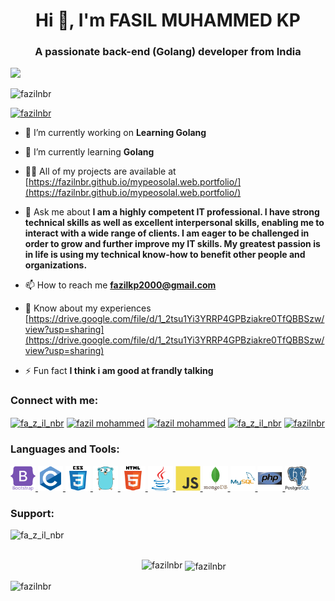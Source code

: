 <h1 align="center">Hi 👋, I'm FASIL MUHAMMED KP</h1>
<h3 align="center">A passionate back-end (Golang) developer from India</h3>
<img src="https://blog.jetbrains.com/wp-content/uploads/2021/02/Go_8001611039611515.gif">

<p align="left"> <img src="https://komarev.com/ghpvc/?username=fazilnbr&label=Profile%20views&color=0e75b6&style=flat" alt="fazilnbr" /> </p>

<p align="left"> <a href="https://github.com/ryo-ma/github-profile-trophy"><img src="https://github-profile-trophy.vercel.app/?username=fazilnbr" alt="fazilnbr" /></a> </p>

- 🔭 I’m currently working on **Learning Golang**

- 🌱 I’m currently learning **Golang**

- 👨‍💻 All of my projects are available at [https://fazilnbr.github.io/mypeosolal.web.portfolio/](https://fazilnbr.github.io/mypeosolal.web.portfolio/)

- 💬 Ask me about **I am a highly competent IT professional. I have strong technical skills as well as excellent interpersonal skills, enabling me to interact with a wide range of clients. I am eager to be challenged in order to grow and further improve my IT skills. My greatest passion is in life is using my technical know-how to benefit other people and organizations.**

- 📫 How to reach me **fazilkp2000@gmail.com**

- 📄 Know about my experiences [https://drive.google.com/file/d/1_2tsu1Yi3YRRP4GPBziakre0TfQBBSzw/view?usp=sharing](https://drive.google.com/file/d/1_2tsu1Yi3YRRP4GPBziakre0TfQBBSzw/view?usp=sharing)

- ⚡ Fun fact **I think i am good at frandly talking**

<h3 align="left">Connect with me:</h3>
<p align="left">
<a href="https://twitter.com/fa_z_il_nbr" target="blank"><img align="center" src="https://raw.githubusercontent.com/rahuldkjain/github-profile-readme-generator/master/src/images/icons/Social/twitter.svg" alt="fa_z_il_nbr" height="30" width="40" /></a>
<a href="https://linkedin.com/in/fazil mohammed" target="blank"><img align="center" src="https://raw.githubusercontent.com/rahuldkjain/github-profile-readme-generator/master/src/images/icons/Social/linked-in-alt.svg" alt="fazil mohammed" height="30" width="40" /></a>
<a href="https://fb.com/fazil mohammed" target="blank"><img align="center" src="https://raw.githubusercontent.com/rahuldkjain/github-profile-readme-generator/master/src/images/icons/Social/facebook.svg" alt="fazil mohammed" height="30" width="40" /></a>
<a href="https://instagram.com/fa_z_il_nbr" target="blank"><img align="center" src="https://raw.githubusercontent.com/rahuldkjain/github-profile-readme-generator/master/src/images/icons/Social/instagram.svg" alt="fa_z_il_nbr" height="30" width="40" /></a>
<a href="https://www.leetcode.com/fazilnbr" target="blank"><img align="center" src="https://raw.githubusercontent.com/rahuldkjain/github-profile-readme-generator/master/src/images/icons/Social/leet-code.svg" alt="fazilnbr" height="30" width="40" /></a>
</p>

<h3 align="left">Languages and Tools:</h3>
<p align="left"> <a href="https://getbootstrap.com" target="_blank" rel="noreferrer"> <img src="https://raw.githubusercontent.com/devicons/devicon/master/icons/bootstrap/bootstrap-plain-wordmark.svg" alt="bootstrap" width="40" height="40"/> </a> <a href="https://www.cprogramming.com/" target="_blank" rel="noreferrer"> <img src="https://raw.githubusercontent.com/devicons/devicon/master/icons/c/c-original.svg" alt="c" width="40" height="40"/> </a> <a href="https://www.w3schools.com/css/" target="_blank" rel="noreferrer"> <img src="https://raw.githubusercontent.com/devicons/devicon/master/icons/css3/css3-original-wordmark.svg" alt="css3" width="40" height="40"/> </a> <a href="https://golang.org" target="_blank" rel="noreferrer"> <img src="https://raw.githubusercontent.com/devicons/devicon/master/icons/go/go-original.svg" alt="go" width="40" height="40"/> </a> <a href="https://www.w3.org/html/" target="_blank" rel="noreferrer"> <img src="https://raw.githubusercontent.com/devicons/devicon/master/icons/html5/html5-original-wordmark.svg" alt="html5" width="40" height="40"/> </a> <a href="https://www.java.com" target="_blank" rel="noreferrer"> <img src="https://raw.githubusercontent.com/devicons/devicon/master/icons/java/java-original.svg" alt="java" width="40" height="40"/> </a> <a href="https://developer.mozilla.org/en-US/docs/Web/JavaScript" target="_blank" rel="noreferrer"> <img src="https://raw.githubusercontent.com/devicons/devicon/master/icons/javascript/javascript-original.svg" alt="javascript" width="40" height="40"/> </a> <a href="https://www.mongodb.com/" target="_blank" rel="noreferrer"> <img src="https://raw.githubusercontent.com/devicons/devicon/master/icons/mongodb/mongodb-original-wordmark.svg" alt="mongodb" width="40" height="40"/> </a> <a href="https://www.mysql.com/" target="_blank" rel="noreferrer"> <img src="https://raw.githubusercontent.com/devicons/devicon/master/icons/mysql/mysql-original-wordmark.svg" alt="mysql" width="40" height="40"/> </a> <a href="https://www.php.net" target="_blank" rel="noreferrer"> <img src="https://raw.githubusercontent.com/devicons/devicon/master/icons/php/php-original.svg" alt="php" width="40" height="40"/> </a> <a href="https://www.postgresql.org" target="_blank" rel="noreferrer"> <img src="https://raw.githubusercontent.com/devicons/devicon/master/icons/postgresql/postgresql-original-wordmark.svg" alt="postgresql" width="40" height="40"/> </a> </p>

<h3 align="left">Support:</h3>
<p><a href="https://www.buymeacoffee.com/fa_z_il_nbr"> <img align="left" src="https://cdn.buymeacoffee.com/buttons/v2/default-yellow.png" height="50" width="210" alt="fa_z_il_nbr" /></a></p><br><br>

<p><img align="left" src="https://github-readme-stats.vercel.app/api/top-langs?username=fazilnbr&show_icons=true&locale=en&layout=compact" alt="fazilnbr" /></p>

<p>&nbsp;<img align="center" src="https://github-readme-stats.vercel.app/api?username=fazilnbr&show_icons=true&locale=en" alt="fazilnbr" /></p>

<p><img align="center" src="https://github-readme-streak-stats.herokuapp.com/?user=fazilnbr&" alt="fazilnbr" /></p>
